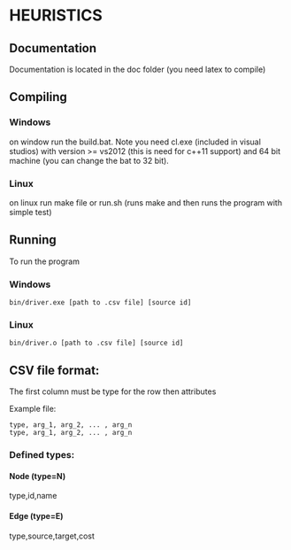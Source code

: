 # HEURISTICS
## Documentation
Documentation is located in the doc folder (you need latex to compile)
## Compiling
### Windows
on window run the build.bat. Note you need cl.exe (included in visual studios) with version >= vs2012 (this is need for c++11 support) and 64 bit machine (you can change the bat to 32 bit).
### Linux 
on linux run make file or run.sh (runs make and then runs the program with simple test)
## Running 
To run the program
### Windows
```
bin/driver.exe [path to .csv file] [source id]
```
### Linux
```
bin/driver.o [path to .csv file] [source id] 
```
## CSV file format:
The first column must be type for the row
then attributes

Example file:
```
type, arg_1, arg_2, ... , arg_n
type, arg_1, arg_2, ... , arg_n
```
### Defined types:
#### Node (type=N)
type,id,name
#### Edge (type=E)
type,source,target,cost
